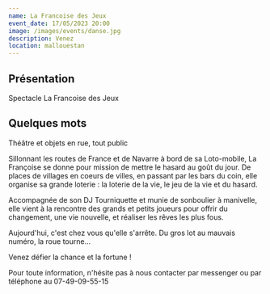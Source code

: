 ```yaml
---
name: La Francoise des Jeux 
event_date: 17/05/2023 20:00
image: /images/events/danse.jpg
description: Venez
location: mallouestan
---
```


## Présentation

Spectacle La Francoise des Jeux

## Quelques mots

Théâtre et objets en rue, tout public

Sillonnant les routes de France et de Navarre à bord de sa Loto-mobile, La Françoise se donne pour mission de mettre le hasard au goût du jour. De places de villages en coeurs de villes, en passant par les bars du coin, elle organise sa grande loterie : la loterie de la vie, le jeu de la vie et du hasard.

Accompagnée de son DJ Tourniquette et munie de sonboulier à manivelle, elle vient à la rencontre des grands et petits joueurs pour offrir du changement, une vie nouvelle, et réaliser les rêves les plus fous.

Aujourd'hui, c'est chez vous qu'elle s'arrête. Du gros lot au mauvais numéro, la roue tourne...

Venez défier la chance et la fortune !

Pour toute information, n'hésite pas à nous contacter par messenger ou par téléphone au 07-49-09-55-15 